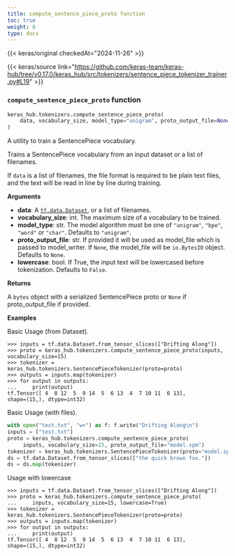 ```yaml
---
title: compute_sentence_piece_proto function
toc: true
weight: 8
type: docs
---
```


{{< keras/original checkedAt="2024-11-26" >}}

{{< keras/source link="https://github.com/keras-team/keras-hub/tree/v0.17.0/keras_hub/src/tokenizers/sentence_piece_tokenizer_trainer.py#L19" >}}

### `compute_sentence_piece_proto` function

```python
keras_hub.tokenizers.compute_sentence_piece_proto(
    data, vocabulary_size, model_type="unigram", proto_output_file=None, lowercase=False
)
```

A utility to train a SentencePiece vocabulary.

Trains a SentencePiece vocabulary from an input dataset or a list of
filenames.

If `data` is a list of filenames, the file format is required to be plain
text files, and the text will be read in line by line during training.

**Arguments**

- **data**: A [`tf.data.Dataset`](https://www.tensorflow.org/api_docs/python/tf/data/Dataset), or a list of filenames.
- **vocabulary_size**: int. The maximum size of a vocabulary to be trained.
- **model_type**: str. The model algorithm must be one of
  `"unigram"`, `"bpe"`, `"word"` or `"char"`. Defaults to `"unigram"`.
- **proto_output_file**: str. If provided it will be used
  as model_file which is passed to model_writer.
  If `None`, the model_file will be `io.BytesIO` object.
  Defaults to `None`.
- **lowercase**: bool. If True, the input text will be
  lowercased before tokenization. Defaults to `False`.

**Returns**

A `bytes` object with a serialized SentencePiece proto or
`None` if proto_output_file if provided.

**Examples**

Basic Usage (from Dataset).

```console
>>> inputs = tf.data.Dataset.from_tensor_slices(["Drifting Along"])
>>> proto = keras_hub.tokenizers.compute_sentence_piece_proto(inputs, vocabulary_size=15)
>>> tokenizer = keras_hub.tokenizers.SentencePieceTokenizer(proto=proto)
>>> outputs = inputs.map(tokenizer)
>>> for output in outputs:
...     print(output)
tf.Tensor([ 4  8 12  5  9 14  5  6 13  4  7 10 11  6 13],
shape=(15,), dtype=int32)
```

Basic Usage (with files).

```python
with open("test.txt", "w+") as f: f.write("Drifting Along\n")
inputs = ["test.txt"]
proto = keras_hub.tokenizers.compute_sentence_piece_proto(
     inputs, vocabulary_size=15, proto_output_file="model.spm")
tokenizer = keras_hub.tokenizers.SentencePieceTokenizer(proto="model.spm")
ds = tf.data.Dataset.from_tensor_slices(["the quick brown fox."])
ds = ds.map(tokenizer)
```

Usage with lowercase

```console
>>> inputs = tf.data.Dataset.from_tensor_slices(["Drifting Along"])
>>> proto = keras_hub.tokenizers.compute_sentence_piece_proto(
...     inputs, vocabulary_size=15, lowercase=True)
>>> tokenizer = keras_hub.tokenizers.SentencePieceTokenizer(proto=proto)
>>> outputs = inputs.map(tokenizer)
>>> for output in outputs:
...     print(output)
tf.Tensor([ 4  8 12  5  9 14  5  6 13  4  7 10 11  6 13],
shape=(15,), dtype=int32)
```
